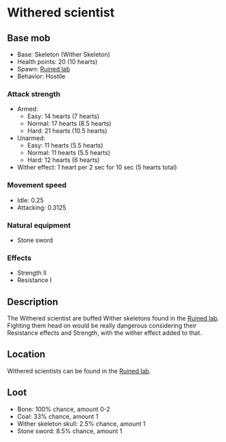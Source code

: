# Withered scientist

## Base mob

* Base: Skeleton (Wither Skeleton)
* Health points: 20 (10 hearts)
* Spawn: [Ruined lab](../nether-structures/ruinedlab.md)
* Behavior: Hostile

### Attack strength

* Armed:
  * Easy: 14 hearts (7 hearts)
  * Normal: 17 hearts (8.5 hearts)
  * Hard: 21 hearts (10.5 hearts)
* Unarmed:
  * Easy: 11 hearts (5.5 hearts)
  * Normal: 11 hearts (5.5 hearts)
  * Hard: 12 hearts (6 hearts)
* Wither effect: 1 heart per 2 sec for 10 sec (5 hearts total)

### Movement speed

* Idle: 0.25
* Attacking: 0.3125

### Natural equipment

* Stone sword

### Effects

* Strength II
* Resistance I

## Description

The Withered scientist are buffed Wither skeletons found in the [Ruined lab](../nether-structures/ruinedlab.md). Fighting them head on would be really dangerous considering their Resistance effects and Strength, with the wither effect added to that.

## Location

Withered scientists can be found in the [Ruined lab](../nether-structures/ruinedlab.md).

## Loot

* Bone: 100% chance, amount 0-2
* Coal: 33% chance, amount 1
* Wither skeleton skull: 2.5% chance, amount 1
* Stone sword: 8.5% chance, amount 1
